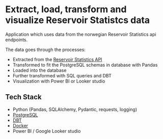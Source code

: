 # Extract, load, transform and visualize Reservoir Statistcs data

Application which uses data from the norwegian Reservoir Statistics api endpoints.

The data goes through the processes:

  - Extracted from the [Reservoir Statistics API](https://biapi.nve.no/magasinstatistikk/swagger/index.html)
  - Transformed to fit the PostgreSQL schemas in database with Pandas
  - Loaded into the database
  - Further transformed with SQL queries and DBT
  - Visualization with Power BI or Looker studio


## Tech Stack

  - Python (Pandas, SQLAlchemy, Pydantic, requests, logging)
  - [PostgreSQL](https://www.postgresql.org/)
  - [DBT](https://www.getdbt.com/)
  - [Docker](https://www.docker.com/)
  - Power BI / Google Looker studio
